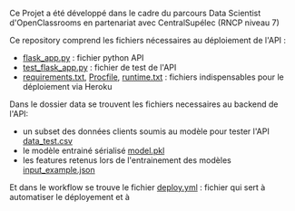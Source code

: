 Ce Projet  a été développé dans le cadre du parcours Data Scientist d'OpenClassrooms en partenariat avec CentralSupélec (RNCP niveau 7)

Ce repository comprend les fichiers nécessaires au déploiement de l'API :

- [flask_app.py](flask_app.py) : fichier python API
- [test_flask_app.py](test_flask_app.py) : fichier de test de l'API
- [requirements.txt](requirements.txt), [Procfile](Procfile), [runtime.txt](runtime.txt) : fichiers indispensables pour le déploiement via Heroku

Dans le dossier data se trouvent les fichiers necessaires au backend de l'API:

- un subset des données clients soumis au modèle pour tester l'API [data_test.csv](data/data_test.csv.zip)
- le modèle entrainé sérialisé [model.pkl](data/model.pkl)
- les features retenus lors de l'entrainement des modèles [input_example.json](data/input_example.json)

Et dans le workflow se trouve le fichier [deploy.yml](.github/workflows/deploy.yml) : fichier qui sert à automatiser le déployement et à 
